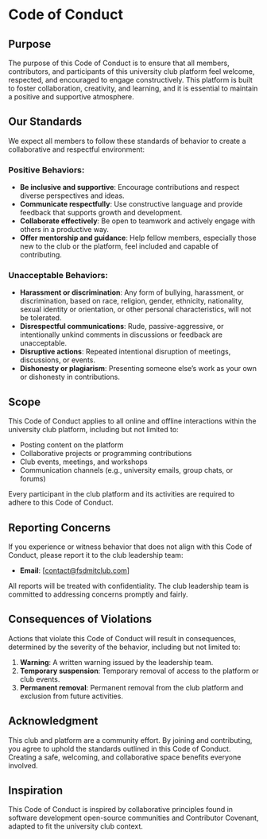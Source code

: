 # Code of Conduct

## Purpose

The purpose of this Code of Conduct is to ensure that all members, contributors, and participants of this university club platform feel welcome, respected, and encouraged to engage constructively. This platform is built to foster collaboration, creativity, and learning, and it is essential to maintain a positive and supportive atmosphere.

## Our Standards

We expect all members to follow these standards of behavior to create a collaborative and respectful environment:

### Positive Behaviors:
- **Be inclusive and supportive**: Encourage contributions and respect diverse perspectives and ideas.
- **Communicate respectfully**: Use constructive language and provide feedback that supports growth and development.
- **Collaborate effectively**: Be open to teamwork and actively engage with others in a productive way.
- **Offer mentorship and guidance**: Help fellow members, especially those new to the club or the platform, feel included and capable of contributing.

### Unacceptable Behaviors:
- **Harassment or discrimination**: Any form of bullying, harassment, or discrimination, based on race, religion, gender, ethnicity, nationality, sexual identity or orientation, or other personal characteristics, will not be tolerated.
- **Disrespectful communications**: Rude, passive-aggressive, or intentionally unkind comments in discussions or feedback are unacceptable.
- **Disruptive actions**: Repeated intentional disruption of meetings, discussions, or events.
- **Dishonesty or plagiarism**: Presenting someone else’s work as your own or dishonesty in contributions.

## Scope

This Code of Conduct applies to all online and offline interactions within the university club platform, including but not limited to:

- Posting content on the platform
- Collaborative projects or programming contributions
- Club events, meetings, and workshops
- Communication channels (e.g., university emails, group chats, or forums)

Every participant in the club platform and its activities are required to adhere to this Code of Conduct.

## Reporting Concerns

If you experience or witness behavior that does not align with this Code of Conduct, please report it to the club leadership team:

- **Email**: [contact@fsdmitclub.com]

All reports will be treated with confidentiality. The club leadership team is committed to addressing concerns promptly and fairly.

## Consequences of Violations

Actions that violate this Code of Conduct will result in consequences, determined by the severity of the behavior, including but not limited to:

1. **Warning**: A written warning issued by the leadership team.
2. **Temporary suspension**: Temporary removal of access to the platform or club events.
3. **Permanent removal**: Permanent removal from the club platform and exclusion from future activities.

## Acknowledgment

This club and platform are a community effort. By joining and contributing, you agree to uphold the standards outlined in this Code of Conduct. Creating a safe, welcoming, and collaborative space benefits everyone involved.

## Inspiration

This Code of Conduct is inspired by collaborative principles found in software development open-source communities and Contributor Covenant, adapted to fit the university club context.